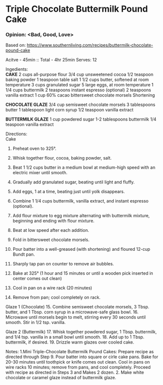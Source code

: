 # Triple Chocolate Buttermilk Pound Cake
### Opinion: <Bad, Good, Love>

Based on: https://www.southernliving.com/recipes/buttermilk-chocolate-pound-cake  

Acitve - 45min :: Total - 4hr 25min
Serves:  12

Ingedients:  
__CAKE__
2 cups all-purpose flour
3/4 cup unsweetened cocoa
1/2 teaspoon baking powder
1 teaspoon table salt
1 1/2 cups butter, softened at room temperature 
3 cups granulated sugar
5 large eggs, at room temperature
1 1/4 cups buttermilk
2 teaspoons instant espresso (optional)
2 teaspoons vanilla extract
1 cup 60% cacao bittersweet chocolate morsels
Shortening

__CHOCOLATE GLAZE__
3/4 cup semisweet chocolate morsels
3 tablespoons butter
1 tablespoon light corn syrup
1/2 teaspoon vanilla extract

__BUTTERMILK GLAZE__
1 cup powdered sugar
1-2 tablespoons buttermilk
1/4 teaspoon vanilla extract

Directions:  
Cake
1. Preheat oven to 325°. 
2. Whisk together flour, cocoa, baking powder, salt. 
3. Beat 1 1/2 cups butter in a medium bowl at medium-high speed with an electric mixer until smooth. 
4. Gradually add granulated sugar, beating until light and fluffy. 
5. Add eggs, 1 at a time, beating just until yolk disappears. 
6. Combine 1 1/4 cups buttermilk, vanilla extract, and instant espresso (optional). 
7. Add flour mixture to egg mixture alternating with buttermilk mixture, beginning and ending with flour mixture. 
8. Beat at low speed after each addition. 
9. Fold in bittersweet chocolate morsels. 
10. Pour batter into a well-greased (with shortening) and floured 12-cup Bundt pan. 
11. Sharply tap pan on counter to remove air bubbles.

12. Bake at 325° (1 hour and 15 minutes or until a wooden pick inserted in center comes out clean) 
13. Cool in pan on a wire rack (20 minutes) 
14. Remove from pan; cool completely on rack.

Glaze 1 (Chocolate)
15. Combine semisweet chocolate morsels, 3 Tbsp. butter, and 1 Tbsp. corn syrup in a microwave-safe glass bowl. 
16. Microwave until morsels begin to melt, stirring every 30 seconds until smooth. 
Stir in 1/2 tsp. vanilla.

Glaze 2 (Buttermilk)
17. Whisk together powdered sugar, 1 Tbsp. buttermilk, and 1/4 tsp. vanilla in a small bowl until smooth. 
18. Add up to 1 Tbsp. buttermilk, if desired. 
19. Drizzle warm glazes over cooled cake.

Notes:
1.Mini Triple-Chocolate Buttermilk Pound Cakes: Prepare recipe as directed through Step 9. Pour batter into square or cirle cake pans. Bake for 20-30 minutes until toothpick or knife comes out clean. Cool in pans on wire racks 10 minutes; remove from pans, and cool completely. Proceed with recipe as directed in Steps 3 and Makes 2 dozen.
2. Make white chocolate or caramel glaze instead of buttermilk glaze.
